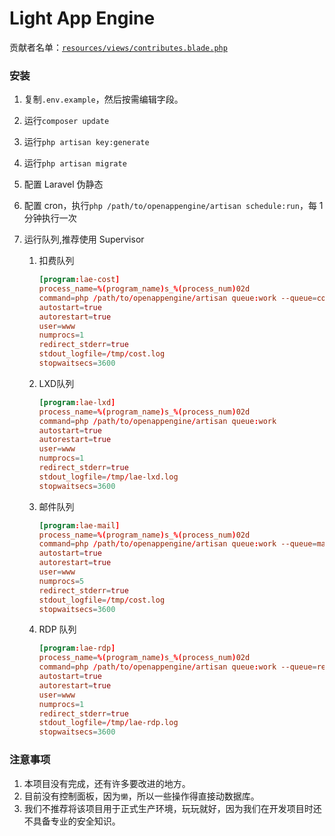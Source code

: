 # Light App Engine

贡献者名单：[`resources/views/contributes.blade.php`](https://laestack.com/contributes)

### 安装

1. 复制`.env.example`，然后按需编辑字段。

2. 运行`composer update`

3. 运行`php artisan key:generate`

4. 运行`php artisan migrate`

5. 配置 Laravel 伪静态

6. 配置 cron，执行`php /path/to/openappengine/artisan schedule:run`，每 1 分钟执行一次

7. 运行队列,推荐使用 Supervisor
    1. 扣费队列
    
       ```conf
       [program:lae-cost]
       process_name=%(program_name)s_%(process_num)02d
       command=php /path/to/openappengine/artisan queue:work --queue=cost
       autostart=true
       autorestart=true
       user=www
       numprocs=1
       redirect_stderr=true
       stdout_logfile=/tmp/cost.log
       stopwaitsecs=3600
       ```
    
    2. LXD队列

       ```conf
       [program:lae-lxd]
       process_name=%(program_name)s_%(process_num)02d
       command=php /path/to/openappengine/artisan queue:work
       autostart=true
       autorestart=true
       user=www
       numprocs=1
       redirect_stderr=true
       stdout_logfile=/tmp/lae-lxd.log
       stopwaitsecs=3600
       ```
    
    3. 邮件队列
    
       ```conf
       [program:lae-mail]
       process_name=%(program_name)s_%(process_num)02d
       command=php /path/to/openappengine/artisan queue:work --queue=mail
       autostart=true
       autorestart=true
       user=www
       numprocs=5
       redirect_stderr=true
       stdout_logfile=/tmp/cost.log
       stopwaitsecs=3600
       ```
    
    4. RDP 队列
    
       ```conf
       [program:lae-rdp]
       process_name=%(program_name)s_%(process_num)02d
       command=php /path/to/openappengine/artisan queue:work --queue=remote_desktop
       autostart=true
       autorestart=true
       user=www
       numprocs=1
       redirect_stderr=true
       stdout_logfile=/tmp/lae-rdp.log
       stopwaitsecs=3600
       ```
    
       

### 注意事项

1. 本项目没有完成，还有许多要改进的地方。
2. 目前没有控制面板，因为`懒`，所以一些操作得直接动数据库。
3. 我们不推荐将该项目用于正式生产环境，玩玩就好，因为我们在开发项目时还不具备专业的安全知识。

